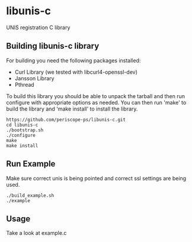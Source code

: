 libunis-c
=========
UNIS registration C library 

Building libunis-c library
-------------------------------------------------------------------------------
For building you need the following packages installed:

  - Curl Library (we tested with libcurl4-openssl-dev)
  - Jansson Library
  - Pthread


To build this library you should be able to unpack the tarball and then run configure with appropriate options as needed.
You can then run 'make' to build the library and 'make install' to install the library.

```
https://github.com/periscope-ps/libunis-c.git
cd libunis-c
./bootstrap.sh
./configure
make
make install
```

Run Example
-------------------------------------------------------------------------------
Make sure correct unis is being pointed and correct ssl settings are being used.
```
./build_example.sh
./example
```

Usage
-------------------------------------------------------------------------------
Take a look at example.c


